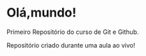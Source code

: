 # Olá,mundo!
 Primeiro Repositório do curso de Git e Github.

 Repositório criado durante uma aula ao vivo!
